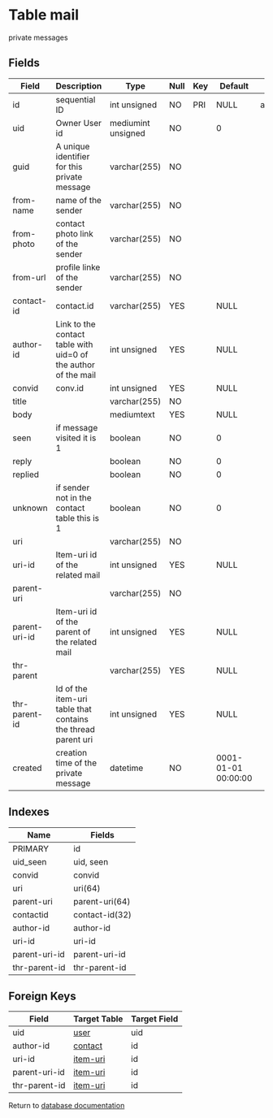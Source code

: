 Table mail
===========

private messages

Fields
------

| Field         | Description                                                    | Type               | Null | Key | Default             | Extra          |
| ------------- | -------------------------------------------------------------- | ------------------ | ---- | --- | ------------------- | -------------- |
| id            | sequential ID                                                  | int unsigned       | NO   | PRI | NULL                | auto_increment |
| uid           | Owner User id                                                  | mediumint unsigned | NO   |     | 0                   |                |
| guid          | A unique identifier for this private message                   | varchar(255)       | NO   |     |                     |                |
| from-name     | name of the sender                                             | varchar(255)       | NO   |     |                     |                |
| from-photo    | contact photo link of the sender                               | varchar(255)       | NO   |     |                     |                |
| from-url      | profile linke of the sender                                    | varchar(255)       | NO   |     |                     |                |
| contact-id    | contact.id                                                     | varchar(255)       | YES  |     | NULL                |                |
| author-id     | Link to the contact table with uid=0 of the author of the mail | int unsigned       | YES  |     | NULL                |                |
| convid        | conv.id                                                        | int unsigned       | YES  |     | NULL                |                |
| title         |                                                                | varchar(255)       | NO   |     |                     |                |
| body          |                                                                | mediumtext         | YES  |     | NULL                |                |
| seen          | if message visited it is 1                                     | boolean            | NO   |     | 0                   |                |
| reply         |                                                                | boolean            | NO   |     | 0                   |                |
| replied       |                                                                | boolean            | NO   |     | 0                   |                |
| unknown       | if sender not in the contact table this is 1                   | boolean            | NO   |     | 0                   |                |
| uri           |                                                                | varchar(255)       | NO   |     |                     |                |
| uri-id        | Item-uri id of the related mail                                | int unsigned       | YES  |     | NULL                |                |
| parent-uri    |                                                                | varchar(255)       | NO   |     |                     |                |
| parent-uri-id | Item-uri id of the parent of the related mail                  | int unsigned       | YES  |     | NULL                |                |
| thr-parent    |                                                                | varchar(255)       | YES  |     | NULL                |                |
| thr-parent-id | Id of the item-uri table that contains the thread parent uri   | int unsigned       | YES  |     | NULL                |                |
| created       | creation time of the private message                           | datetime           | NO   |     | 0001-01-01 00:00:00 |                |

Indexes
------------

| Name          | Fields         |
| ------------- | -------------- |
| PRIMARY       | id             |
| uid_seen      | uid, seen      |
| convid        | convid         |
| uri           | uri(64)        |
| parent-uri    | parent-uri(64) |
| contactid     | contact-id(32) |
| author-id     | author-id      |
| uri-id        | uri-id         |
| parent-uri-id | parent-uri-id  |
| thr-parent-id | thr-parent-id  |

Foreign Keys
------------

| Field | Target Table | Target Field |
|-------|--------------|--------------|
| uid | [user](help/database/db_user) | uid |
| author-id | [contact](help/database/db_contact) | id |
| uri-id | [item-uri](help/database/db_item-uri) | id |
| parent-uri-id | [item-uri](help/database/db_item-uri) | id |
| thr-parent-id | [item-uri](help/database/db_item-uri) | id |

Return to [database documentation](help/database)
